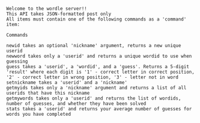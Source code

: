     Welcome to the wordle server!!
    This API takes JSON-formatted post only
    All items must contain one of the following commands as a 'command' item:
    
    Commands
    
    newid takes an optional 'nickname' argument, returns a new unique userid
    newword takes only a 'userid' and returns a unique wordid to use when guessing
    guess takes a 'userid', a 'wordid', and a 'guess'. Returns a 5-digit 'result' where each digit is '1' - correct letter in correct position, '2' - correct letter in wrong position, '3' - letter not in word
    setnickname takes a 'userid' and a 'nickname'
    getmyids takes only a 'nickname' argument and returns a list of all userids that have this nickname
    getmywords takes only a 'userid' and returns the list of wordids, number of guesses, and whether they have been solved
    stats takes a 'userid' and returns your average number of guesses for words you have completed
